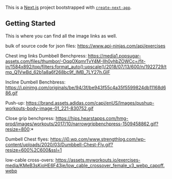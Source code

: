 This is a [Next.js](https://nextjs.org) project bootstrapped with [`create-next-app`](https://github.com/vercel/next.js/tree/canary/packages/create-next-app).

## Getting Started

This is where you can find all the image links as well. 

bulk of source code for json files: https://www.api-ninjas.com/api/exercises 


Chest img links
Dumbbell Benchpress: https://media1.popsugar-assets.com/files/thumbor/-OqqOXqmrTvY4M-Ilh0vhbZOWCc=/fit-in/1584x892/top/filters:format_auto():upscale()/2018/07/13/600/n/1922729/tmp_Q1VwBd_62b1a8a6f268bc9f_IMB_7LY27h.GIF

Incline Dumbell Benchbress:  https://i.pinimg.com/originals/be/94/3f/be943f55c4a35f5599824db11168d686.gif

Push-up: https://brand.assets.adidas.com/capi/enUS/Images/pushup-workouts-body-image-01_221-830752.gif

Close grip benchpress: https://hips.hearstapps.com/hmg-prod/images/workouts/2017/10/narrowgripbenchpress-1509458862.gif?resize=800:*

Dumbell Chest flyes: https://i0.wp.com/www.strengthlog.com/wp-content/uploads/2020/03/Dumbbell-Chest-Fly.gif?resize=600%2C600&ssl=1

low-cable cross-overs: https://assets.myworkouts.io/exercises-media/KMeB3sKioHE6F43je/low_cable_crossover_female_v3_webp_capoff.webp 